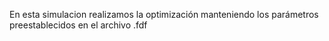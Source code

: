En esta simulacion realizamos la optimización manteniendo los parámetros preestablecidos en el archivo .fdf
